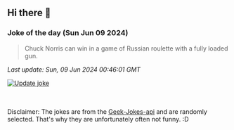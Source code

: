 ## Hi there 👋

### Joke of the day (Sun Jun 09 2024)
<!-- joke -->
>Chuck Norris can win in a game of Russian roulette with a fully loaded gun.
<!-- /joke -->

*Last update: Sun, 09 Jun 2024 00:46:01 GMT*

[![Update joke](https://github.com/nclskfm/nclskfm/actions/workflows/joke.yml/badge.svg)](https://github.com/nclskfm/nclskfm/actions/workflows/joke.yml)

<br><br>
Disclaimer: The jokes are from the [Geek-Jokes-api](https://github.com/sameerkumar18/geek-joke-api) and are randomly selected. That's why they are unfortunately often not funny. :D
